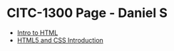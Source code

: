 # CITC-1300 Page - Daniel S

<ul>
    <li><a href="html_intro/index.html" target="_blank">Intro to HTML</a></li>
    <li><a href="html5_css/index.html" target="_blank">HTML5 and CSS Introduction</a></li>
</ul>